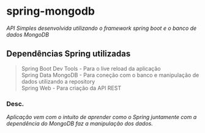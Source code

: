 # spring-mongodb
*API Simples desenvolvida utilizando o framework spring boot e o banco de dados MongoDB*  
  
## Dependências Spring utilizadas  

> Spring Boot Dev Tools - Para o live reload da aplicação  
> Spring Data MongoDB - Para coneção com o banco e manipulação de dados utilizando a repository  
> Spring Web - Para criação da API REST  

### Desc.  
*Aplicação vem com o intuito de aprender como o Spring juntamente com a dependência do MongoDB faz a manipulação dos dados.*
